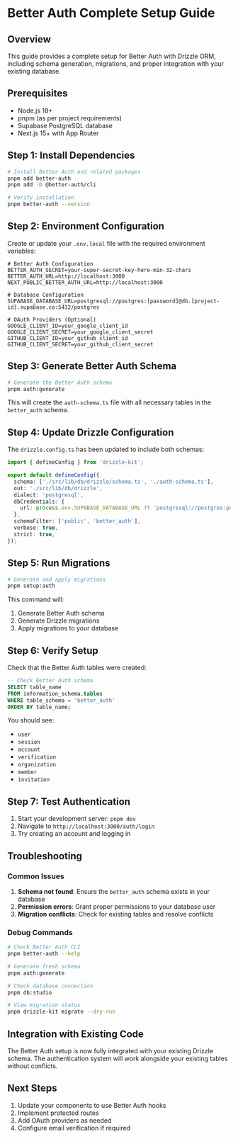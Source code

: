 # Better Auth Complete Setup Guide

## Overview

This guide provides a complete setup for Better Auth with Drizzle ORM, including schema generation, migrations, and proper integration with your existing database.

## Prerequisites

- Node.js 18+
- pnpm (as per project requirements)
- Supabase PostgreSQL database
- Next.js 15+ with App Router

## Step 1: Install Dependencies

```bash
# Install Better Auth and related packages
pnpm add better-auth
pnpm add -D @better-auth/cli

# Verify installation
pnpm better-auth --version
```

## Step 2: Environment Configuration

Create or update your `.env.local` file with the required environment variables:

```env
# Better Auth Configuration
BETTER_AUTH_SECRET=your-super-secret-key-here-min-32-chars
BETTER_AUTH_URL=http://localhost:3000
NEXT_PUBLIC_BETTER_AUTH_URL=http://localhost:3000

# Database Configuration
SUPABASE_DATABASE_URL=postgresql://postgres:[password]@db.[project-id].supabase.co:5432/postgres

# OAuth Providers (Optional)
GOOGLE_CLIENT_ID=your_google_client_id
GOOGLE_CLIENT_SECRET=your_google_client_secret
GITHUB_CLIENT_ID=your_github_client_id
GITHUB_CLIENT_SECRET=your_github_client_secret
```

## Step 3: Generate Better Auth Schema

```bash
# Generate the Better Auth schema
pnpm auth:generate
```

This will create the `auth-schema.ts` file with all necessary tables in the `better_auth` schema.

## Step 4: Update Drizzle Configuration

The `drizzle.config.ts` has been updated to include both schemas:

```typescript
import { defineConfig } from 'drizzle-kit';

export default defineConfig({
  schema: ['./src/lib/db/drizzle/schema.ts', './auth-schema.ts'],
  out: './src/lib/db/drizzle',
  dialect: 'postgresql',
  dbCredentials: {
    url: process.env.SUPABASE_DATABASE_URL ?? 'postgresql://postgres:postgres@127.0.0.1:54322/postgres'
  },
  schemaFilter: ['public', 'better_auth'],
  verbose: true,
  strict: true,
});
```

## Step 5: Run Migrations

```bash
# Generate and apply migrations
pnpm setup:auth
```

This command will:
1. Generate Better Auth schema
2. Generate Drizzle migrations
3. Apply migrations to your database

## Step 6: Verify Setup

Check that the Better Auth tables were created:

```sql
-- Check Better Auth schema
SELECT table_name 
FROM information_schema.tables 
WHERE table_schema = 'better_auth' 
ORDER BY table_name;
```

You should see:
- `user`
- `session`
- `account`
- `verification`
- `organization`
- `member`
- `invitation`

## Step 7: Test Authentication

1. Start your development server: `pnpm dev`
2. Navigate to `http://localhost:3000/auth/login`
3. Try creating an account and logging in

## Troubleshooting

### Common Issues

1. **Schema not found**: Ensure the `better_auth` schema exists in your database
2. **Permission errors**: Grant proper permissions to your database user
3. **Migration conflicts**: Check for existing tables and resolve conflicts

### Debug Commands

```bash
# Check Better Auth CLI
pnpm better-auth --help

# Generate fresh schema
pnpm auth:generate

# Check database connection
pnpm db:studio

# View migration status
pnpm drizzle-kit migrate --dry-run
```

## Integration with Existing Code

The Better Auth setup is now fully integrated with your existing Drizzle schema. The authentication system will work alongside your existing tables without conflicts.

## Next Steps

1. Update your components to use Better Auth hooks
2. Implement protected routes
3. Add OAuth providers as needed
4. Configure email verification if required 